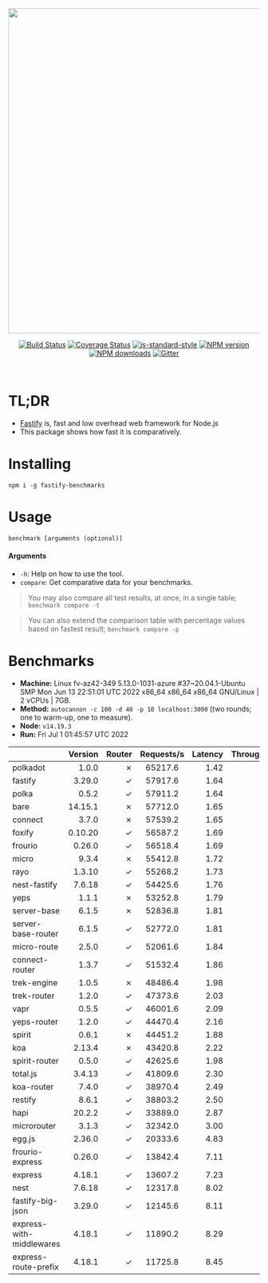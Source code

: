 <div align="center">
<img src="https://github.com/fastify/graphics/raw/master/full-logo.png" width="650" height="auto"/>
</div>

<div align="center">

[![Build Status](https://travis-ci.org/fastify/fastify.svg?branch=master)](https://travis-ci.org/fastify/fastify)
[![Coverage Status](https://coveralls.io/repos/github/fastify/fastify/badge.svg?branch=master)](https://coveralls.io/github/fastify/fastify?branch=master)
[![js-standard-style](https://img.shields.io/badge/code%20style-standard-brightgreen.svg?style=flat)](http://standardjs.com/)
[![NPM version](https://img.shields.io/npm/v/fastify.svg?style=flat)](https://www.npmjs.com/package/fastify)
[![NPM downloads](https://img.shields.io/npm/dm/fastify.svg?style=flat)](https://www.npmjs.com/package/fastify) [![Gitter](https://badges.gitter.im/gitterHQ/gitter.svg)](https://gitter.im/fastify)
</div>
<br />

# TL;DR

* [Fastify](https://github.com/fastify/fastify) is, fast and low overhead web framework for Node.js
* This package shows how fast it is comparatively.

# Installing

```
npm i -g fastify-benchmarks
```

# Usage

```
benchmark [arguments (optional)]
```

#### Arguments

* `-h`: Help on how to use the tool.
* `compare`: Get comparative data for your benchmarks.

> You may also compare all test results, at once, in a single table; `benchmark compare -t`

> You can also extend the comparison table with percentage values based on fastest result; `benchmark compare -p`
# Benchmarks
* __Machine:__ Linux fv-az42-349 5.13.0-1031-azure #37~20.04.1-Ubuntu SMP Mon Jun 13 22:51:01 UTC 2022 x86_64 x86_64 x86_64 GNU/Linux | 2 vCPUs | 7GB.
* __Method:__ `autocannon -c 100 -d 40 -p 10 localhost:3000` (two rounds; one to warm-up, one to measure).
* __Node:__ `v14.19.3`
* __Run:__ Fri Jul  1 01:45:57 UTC 2022

|                          | Version | Router | Requests/s | Latency | Throughput/Mb |
| :--                      | --:     | --:    | :-:        | --:     | --:           |
| polkadot                 | 1.0.0   | ✗      | 65217.6    | 1.42    | 11.63         |
| fastify                  | 3.29.0  | ✓      | 57917.6    | 1.64    | 10.33         |
| polka                    | 0.5.2   | ✓      | 57911.2    | 1.64    | 10.33         |
| bare                     | 14.15.1 | ✗      | 57712.0    | 1.65    | 10.29         |
| connect                  | 3.7.0   | ✗      | 57539.2    | 1.65    | 10.26         |
| foxify                   | 0.10.20 | ✓      | 56587.2    | 1.69    | 9.28          |
| frourio                  | 0.26.0  | ✓      | 56518.4    | 1.69    | 10.08         |
| micro                    | 9.3.4   | ✗      | 55412.8    | 1.72    | 9.88          |
| rayo                     | 1.3.10  | ✓      | 55268.2    | 1.73    | 9.86          |
| nest-fastify             | 7.6.18  | ✓      | 54425.6    | 1.76    | 9.14          |
| yeps                     | 1.1.1   | ✗      | 53252.8    | 1.79    | 9.50          |
| server-base              | 6.1.5   | ✗      | 52836.8    | 1.81    | 9.42          |
| server-base-router       | 6.1.5   | ✓      | 52772.0    | 1.81    | 9.41          |
| micro-route              | 2.5.0   | ✓      | 52061.6    | 1.84    | 9.28          |
| connect-router           | 1.3.7   | ✓      | 51532.4    | 1.86    | 9.19          |
| trek-engine              | 1.0.5   | ✗      | 48486.4    | 1.98    | 7.95          |
| trek-router              | 1.2.0   | ✓      | 47373.6    | 2.03    | 7.77          |
| vapr                     | 0.5.5   | ✓      | 46001.6    | 2.09    | 7.55          |
| yeps-router              | 1.2.0   | ✓      | 44470.4    | 2.16    | 7.93          |
| spirit                   | 0.6.1   | ✗      | 44451.2    | 1.88    | 7.93          |
| koa                      | 2.13.4  | ✗      | 43420.8    | 2.22    | 7.74          |
| spirit-router            | 0.5.0   | ✓      | 42625.6    | 1.98    | 7.60          |
| total.js                 | 3.4.13  | ✓      | 41809.6    | 2.30    | 12.80         |
| koa-router               | 7.4.0   | ✓      | 38970.4    | 2.49    | 6.95          |
| restify                  | 8.6.1   | ✓      | 38803.2    | 2.50    | 6.99          |
| hapi                     | 20.2.2  | ✓      | 33889.0    | 2.87    | 6.04          |
| microrouter              | 3.1.3   | ✓      | 32342.0    | 3.00    | 5.77          |
| egg.js                   | 2.36.0  | ✓      | 20333.6    | 4.83    | 7.15          |
| frourio-express          | 0.26.0  | ✓      | 13842.4    | 7.11    | 2.47          |
| express                  | 4.18.1  | ✓      | 13607.2    | 7.23    | 2.43          |
| nest                     | 7.6.18  | ✓      | 12317.8    | 8.02    | 2.81          |
| fastify-big-json         | 3.29.0  | ✓      | 12145.6    | 8.11    | 139.74        |
| express-with-middlewares | 4.18.1  | ✓      | 11890.2    | 8.29    | 4.56          |
| express-route-prefix     | 4.18.1  | ✓      | 11725.8    | 8.45    | 4.34          |
